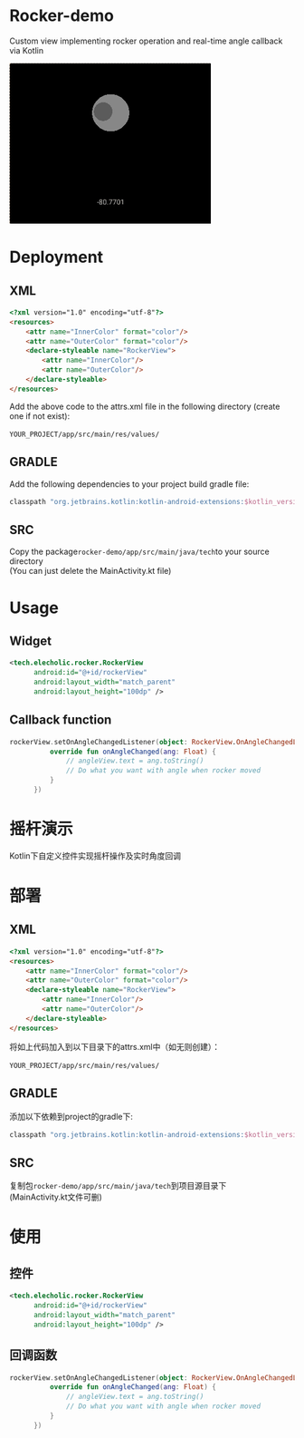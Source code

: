 # Rocker-demo  

Custom view implementing rocker operation and real-time angle callback via Kotlin  
  
![Demostration](https://github.com/rkteddy/rocker-demo/blob/master/demo.gif)

# Deployment  

## XML  

  ```HTML
  <?xml version="1.0" encoding="utf-8"?>
  <resources>
      <attr name="InnerColor" format="color"/>
      <attr name="OuterColor" format="color"/>
      <declare-styleable name="RockerView">
          <attr name="InnerColor"/>
          <attr name="OuterColor"/>
      </declare-styleable>
  </resources>
  ```   
  
Add the above code to the attrs.xml file in the following directory (create one if not exist):  
  
  ```YOUR_PROJECT/app/src/main/res/values/```  
  
## GRADLE  
  
Add the following dependencies to your project build gradle file:  

  ```gradle
  classpath "org.jetbrains.kotlin:kotlin-android-extensions:$kotlin_version"
  ```  
  
## SRC  
  
Copy the package```rocker-demo/app/src/main/java/tech```to your source directory  
(You can just delete the MainActivity.kt file)
  
# Usage

## Widget  

  ```XML
  <tech.elecholic.rocker.RockerView
        android:id="@+id/rockerView"
        android:layout_width="match_parent"
        android:layout_height="100dp" />
  ```  
  
## Callback function  
  
  ```Kotlin
  rockerView.setOnAngleChangedListener(object: RockerView.OnAngleChangedListener {
            override fun onAngleChanged(ang: Float) {
                // angleView.text = ang.toString()
                // Do what you want with angle when rocker moved
            }
        })
  ```  
  
# 摇杆演示  

Kotlin下自定义控件实现摇杆操作及实时角度回调 
  
# 部署  
  
## XML  
  
  ```HTML
  <?xml version="1.0" encoding="utf-8"?>
  <resources>
      <attr name="InnerColor" format="color"/>
      <attr name="OuterColor" format="color"/>
      <declare-styleable name="RockerView">
          <attr name="InnerColor"/>
          <attr name="OuterColor"/>
      </declare-styleable>
  </resources>
  ```  
  
将如上代码加入到以下目录下的attrs.xml中（如无则创建）：  
  
  ```YOUR_PROJECT/app/src/main/res/values/```  
  
  
## GRADLE  
  
添加以下依赖到project的gradle下:  

```gradle
classpath "org.jetbrains.kotlin:kotlin-android-extensions:$kotlin_version"
```  
  
## SRC  
  
复制包```rocker-demo/app/src/main/java/tech```到项目源目录下    
(MainActivity.kt文件可删)
  
# 使用  

## 控件  

  ```XML
  <tech.elecholic.rocker.RockerView
        android:id="@+id/rockerView"
        android:layout_width="match_parent"
        android:layout_height="100dp" />
  ```  

## 回调函数  

  ```Kotlin
  rockerView.setOnAngleChangedListener(object: RockerView.OnAngleChangedListener {
            override fun onAngleChanged(ang: Float) {
                // angleView.text = ang.toString()
                // Do what you want with angle when rocker moved
            }
        })
  ```  
  
